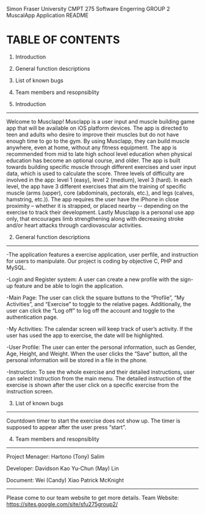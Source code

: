Simon Fraser University CMPT 275 Software Engerring GROUP 2
MuscalApp Application README

TABLE OF CONTENTS
=================
1. Introduction
2. General function descriptions
3. List of known bugs
4. Team members and resopnsiblity



1. Introduction
--------------------------------
Welcome to Musclapp! Musclapp is a user input and muscle building game app that will be available on iOS platform devices. 
The app is directed to teen and adults who desire to improve their muscles but do not have enough time to go to the gym. 
By using Musclapp, they can build muscle anywhere, even at home, without any fitness equipment. The app is recommended from 
mid to late high school level education when physical education has become an optional course, and older. The app is built towards 
building specific muscle through different exercises and user input data, which is used to calculate the score. Three levels 
of difficulty are involved in the app: level 1 (easy), level 2 (medium), level 3 (hard). In each level, the app have 3 different 
exercises that aim the training of specific muscle (arms (upper), core (abdominals, pectorals, etc.), and legs (calves, hamstring, etc.)). 
The app requires the user have the iPhone in close proximity – whether it is strapped, or placed nearby -- depending on the exercise
to track their development. Lastly Musclapp is a personal use app only, that encourages limb strengthening along with decreasing
stroke and/or heart attacks through cardiovascular activities.


2. General function descriptions
--------------------------------
-The application features a exercise application, user perfile, and instruction for users to manipulate. 
Our project is coding by objective C, PHP and MySQL.

-Login and Register system:
A user can create a new profile with the sign-up feature and be able to login the application.

-Main Page: 
The user can click the square buttons to the “Profile”, “My Activities”, and “Exercise” to toggle to the relative pages. 
Additionally, the user can click the “Log off” to log off the account and toggle to the authentication page.

-My Activities:
The calendar screen will keep track of user’s activity. If the user has used the app to exercise, the 
date will be highlighted.


-User Profile:
The user can enter the personal information, such as Gender, Age, Height, and Weight.
When the user clicks the “Save” button, all the personal information will be stored in a file in the phone.

-Instruction:
To see the whole exercise and their detailed instructions, user can select instruction from the main menu.
The detailed instruction of the exercise is shown after the user click on a specific exercise from
the instruction screen.


3. List of known bugs
---------------
Countdown timer to start the exercise does not show up. The timer is supposed to appear
after the user press “start”.

4. Team members and resopnsiblity
-----------------
Project Menager:
Hartono (Tony) Salim

Developer:
Davidson Kao
Yu-Chun (May) Lin

Document:
Wei (Candy) Xiao
Patrick McKnight


------------------
Please come to our team website to get more details.
Team Website: https://sites.google.com/site/sfu275group2/
